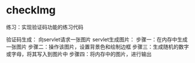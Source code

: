 # checkImg
练习：实现验证码功能的练习代码

验证码生成：
	向servlet请求一张图片
servlet生成图片：
	步骤一：在内存中生成一张图片
	步骤二：操作该图片，设置背景色和绘制边框
	步骤三：生成随机的数字或字母，将其写入到图片中
	步骤四：将内存中的图片，进行输出
	

